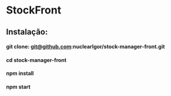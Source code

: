 # StockFront

## Instalação:
#### git clone: git@github.com:nuclearIgor/stock-manager-front.git
#### cd stock-manager-front
#### npm install
#### npm start

